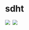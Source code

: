 <link rel="stylesheet" href="https://cdn.jsdelivr.net/npm/bootstrap@4.3.1/dist/css/bootstrap.min.css" integrity="sha384-ggOyR0iXCbMQv3Xipma34MD+dH/1fQ784/j6cY/iJTQUOhcWr7x9JvoRxT2MZw1T" crossorigin="anonymous">


<p align="center">
<b><h1>sdht</h1></b>
  <kbd>
  <a href="https://discordapp.com/users/822911551165956107" title="Discord"><img src="https://img.shields.io/badge/sdht%232224-Discord-blue"/></a>
  <a href="mailto:sdhaigthomas@gmail.com" title="Email"><img src="https://img.shields.io/badge/sdhaigthomas%40gmail.com-Email-red"/></a>
  </kbd>
</p>



<!---
sdhaigthomas/sdhaigthomas is a ✨ special ✨ repository because its `README.md` (this file) appears on your GitHub profile.
You can click the Preview link to take a look at your changes.
--->
